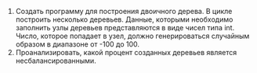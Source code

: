 1. Создать программу для построения двоичного дерева. В цикле построить несколько деревьев. Данные, которыми необходимо заполнить узлы деревьев представляются в виде чисел типа int. Число, которое попадает в узел, должно генерироваться случайным образом в диапазоне от -100 до 100.
2. Проанализировать, какой процент созданных деревьев является несбалансированными.